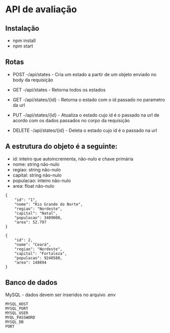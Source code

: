 # API de avaliação

## Instalação

- npm install
- npm start

## Rotas

- POST -/api/states - Cria um estado a partir de um objeto enviado no body da requisição

- GET -/api/states - Retorna todos os estados

- GET -/api/states/{id} - Retorna o estado com o id passado no parametro da url

- PUT -/api/states/{id} - Atualiza o estado cujo id é o passado na url de acordo com os dados passados no corpo da requisição

- DELETE -/api/states/{id} - Deleta o estado cujo id é o passado na url

## A estrutura do objeto é a seguinte:

- id: inteiro que autoincrementa, não-nulo e chave primária
- nome: string não-nulo
- regiao: string não-nulo
- capital: string não-nulo
- populacao: inteiro não-nulo
- area: float não-nulo

```
{
    "id": "1",
    "nome": "Rio Grande do Norte",
    "regiao": "Nordeste",
    "capital": "Natal",
    "populacao": 3409000,
    "area": 52.797
}

```

```
{
    "id": 2,
    "nome": "Ceará",
    "regiao": "Nordeste",
    "capital": "Fortaleza",
    "populacao": 9240580,
    "area": 148894
}
```

## Banco de dados

MySQL - dados devem ser inseridos no arquivo .env

```
MYSQL_HOST
MYSQL_PORT
MYSQL_USER
MYQL_PASSWORD
MYSQL_DB
PORT
```
